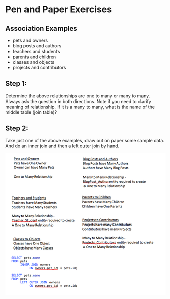 # Pen and Paper Exercises

## Association Examples

* pets and owners
* blog posts and authors
* teachers and students
* parents and children
* classes and objects
* projects and contributors

## Step 1:

Determine the above relationships are one to many or many to many. Always ask the question in both directions. Note if you need to clarify meaning of relationship. If it is a many to many, what is the name of the middle table (join table)?

## Step 2:

Take just one of the above examples, draw out on paper some sample data. And do an inner join and then a left outer join by hand.

![](./img/img.png)